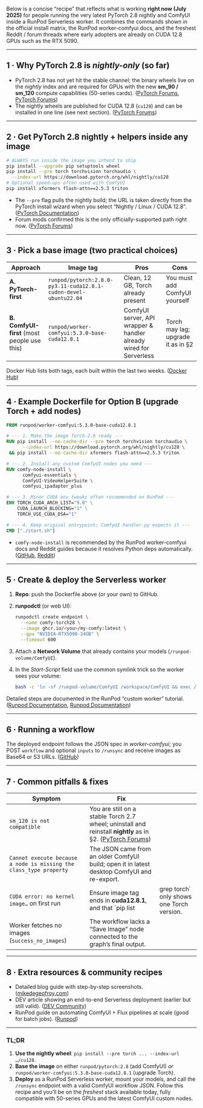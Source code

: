 Below is a concise “recipe” that reflects what is working **right now (July 2025)** for people running the very latest PyTorch 2.8 nightly and ComfyUI inside a RunPod Serverless worker.
It combines the commands shown in the official install matrix, the RunPod worker-comfyui docs, and the freshest Reddit / forum threads where early adopters are already on CUDA 12.8 GPUs such as the RTX 5090.

---

## 1 · Why PyTorch 2.8 is _nightly-only_ (so far)

-   PyTorch 2.8 has not yet hit the stable channel; the binary wheels live on the _nightly_ index and are required for GPUs with the new **sm_90 / sm_120** compute capabilities (50-series cards). ([PyTorch Forums][1], [PyTorch Forums][2])
-   The nightly wheels are published for CUDA 12.8 (`cu128`) and can be installed in one line (see next section). ([PyTorch Forums][3])

---

## 2 · Get PyTorch 2.8 nightly + helpers inside any image

```bash
# ALWAYS run inside the image you intend to ship
pip install --upgrade pip setuptools wheel
pip install --pre torch torchvision torchaudio \
  --index-url https://download.pytorch.org/whl/nightly/cu128
# Optional speed-ups often used with ComfyUI
pip install xformers flash-attn==2.5.3 triton
```

-   The `--pre` flag pulls the nightly build; the URL is taken directly from the PyTorch install wizard when you select “Nightly / Linux / CUDA 12.8”. ([PyTorch Documentation][4])
-   Forum mods confirmed this is the only officially-supported path right now. ([PyTorch Forums][5])

---

## 3 · Pick a base image (two practical choices)

| Approach                                    | Image tag                                                        | Pros                                                               | Cons                               |
| ------------------------------------------- | ---------------------------------------------------------------- | ------------------------------------------------------------------ | ---------------------------------- |
| **A. PyTorch-first**                        | `runpod/pytorch:2.8.0-py3.11-cuda12.8.1-cudnn-devel-ubuntu22.04` | Clean, 12 GB, Torch already present                                | You must add ComfyUI yourself      |
| **B. ComfyUI-first** (most people use this) | `runpod/worker-comfyui:5.3.0-base-cuda12.8.1`                    | ComfyUI server, API wrapper & handler already wired for Serverless | Torch may lag; upgrade it as in §2 |

Docker Hub lists both tags, each built within the last two weeks. ([Docker Hub][6])

---

## 4 · Example Dockerfile for **Option B** (upgrade Torch + add nodes)

```dockerfile
FROM runpod/worker-comfyui:5.3.0-base-cuda12.8.1

# --- 1. Make the image Torch-2.8 ready ---
RUN pip install --no-cache-dir --pre torch torchvision torchaudio \
      --index-url https://download.pytorch.org/whl/nightly/cu128 \
 && pip install --no-cache-dir xformers flash-attn==2.5.3 triton

# --- 2. Install any custom ComfyUI nodes you need ---
RUN comfy-node-install \
      comfyui-essentials \
      ComfyUI-VideoHelperSuite \
      comfyui_ipadapter_plus

# --- 3. Minor CUDA env tweaks often recommended on RunPod ---
ENV TORCH_CUDA_ARCH_LIST="9.0" \
    CUDA_LAUNCH_BLOCKING="1" \
    TORCH_USE_CUDA_DSA="1"

# --- 4. Keep original entrypoint; ComfyUI handler.py expects it ---
CMD ["./start.sh"]
```

-   `comfy-node-install` is recommended by the RunPod worker-comfyui docs and Reddit guides because it resolves Python deps automatically. ([GitHub][7], [Reddit][8])

---

## 5 · Create & deploy the Serverless worker

1. **Repo**: push the Dockerfile above (or your own) to GitHub.
2. **runpodctl** (or web UI):

    ```bash
    runpodctl create endpoint \
      --name comfy-torch28 \
      --image ghcr.io/<you>/my-comfy:latest \
      --gpu "NVIDIA-RTX5090-24GB" \
      --timeout 600
    ```

3. Attach a **Network Volume** that already contains your models (`/runpod-volume/ComfyUI`).
4. In the _Start-Script_ field use the common symlink trick so the worker sees your volume:

    ```bash
    bash -c 'ln -sf /runpod-volume/ComfyUI /workspace/ComfyUI && exec /start.sh'
    ```

Detailed steps are documented in the RunPod “custom worker” tutorial. ([Runpod Documentation][9], [Runpod Documentation][10])

---

## 6 · Running a workflow

The deployed endpoint follows the JSON spec in _worker-comfyui_; you POST `workflow` and optional `inputs` to `/runsync` and receive images as Base64 or S3 URLs. ([GitHub][7])

---

## 7 · Common pitfalls & fixes

| Symptom                                                            | Fix                                                                                                            |                                            |
| ------------------------------------------------------------------ | -------------------------------------------------------------------------------------------------------------- | ------------------------------------------ |
| `sm_120 is not compatible`                                         | You are still on a stable Torch 2.7 wheel; uninstall and reinstall **nightly** as in §2. ([PyTorch Forums][2]) |                                            |
| `Cannot execute because a node is missing the class_type property` | The JSON came from an older ComfyUI build; open it in latest desktop ComfyUI and re-export.                    |                                            |
| `CUDA error: no kernel image…` on first run                        | Ensure image tag ends in **cuda12.8.1**, and that \`pip list                                                   | grep torch\` only shows one Torch version. |
| Worker fetches no images (`success_no_images`)                     | The workflow lacks a “Save Image” node connected to the graph’s final output.                                  |                                            |

---

## 8 · Extra resources & community recipes

-   Detailed blog guide with step-by-step screenshots. ([mikedegeofroy.com][11])
-   DEV article showing an end-to-end Serverless deployment (earlier but still valid). ([DEV Community][12])
-   RunPod guide on automating ComfyUI + Flux pipelines at scale (good for batch jobs). ([Runpod][13])

---

### TL;DR

1. **Use the nightly wheel**: `pip install --pre torch ... --index-url …/cu128`.
2. **Base the image** on either `runpod/pytorch:2.8` (add ComfyUI) _or_ `runpod/worker-comfyui:5.3.0-base-cuda12.8.1` (upgrade Torch).
3. **Deploy** as a RunPod Serverless worker, mount your models, and call the `/runsync` endpoint with a valid ComfyUI workflow JSON.
   Follow this recipe and you’ll be on the _freshest_ stack available today, fully compatible with 50-series GPUs and the latest ComfyUI custom nodes.

[1]: https://discuss.pytorch.org/t/pytorch-support-for-sm120/216099?utm_source=chatgpt.com "Pytorch support for sm120 - deployment"
[2]: https://discuss.pytorch.org/t/rtx-5090-error-with-nightly-cu128-install/217478?utm_source=chatgpt.com "Rtx 5090 Error with nightly cu128 install - PyTorch Forums"
[3]: https://discuss.pytorch.org/t/error-could-not-find-a-version-that-satisfies-the-requirement-torch-from-versions-none/218843?utm_source=chatgpt.com "ERROR: Could not find a version that satisfies the requirement torch ..."
[4]: https://docs.pytorch.org/TensorRT/getting_started/installation.html?utm_source=chatgpt.com "Installing Torch-TensorRT - PyTorch documentation"
[5]: https://discuss.pytorch.org/t/my-rtx5080-gpu-cant-work-with-pytorch/217301?utm_source=chatgpt.com "My RTX5080 GPU can't work with PyTorch"
[6]: https://hub.docker.com/r/runpod/worker-comfyui/tags?utm_source=chatgpt.com "runpod/worker-comfyui Tags - Docker Hub"
[7]: https://github.com/runpod-workers/worker-comfyui?utm_source=chatgpt.com "runpod-workers/worker-comfyui - GitHub"
[8]: https://www.reddit.com/r/StableDiffusion/comments/1jdfs6e/automatic_installation_of_pytorch_28_nightly/?utm_source=chatgpt.com "Automatic installation of Pytorch 2.8 (Nightly), Triton & SageAttention ..."
[9]: https://docs.runpod.io/serverless/workers/custom-worker?utm_source=chatgpt.com "Build your first worker - Runpod Documentation"
[10]: https://docs.runpod.io/tutorials/serverless/run-your-first?utm_source=chatgpt.com "Run your first serverless endpoint with Stable Diffusion"
[11]: https://www.mikedegeofroy.com/blog/comfyui-serverless?utm_source=chatgpt.com "Deploying a ComfyUI Workflow on a Serverless Runpod Worker"
[12]: https://dev.to/husnain/deploy-comfyui-with-runpod-serverless-1i25?utm_source=chatgpt.com "Deploy ComfyUI with RunPod Serverless - DEV Community"
[13]: https://www.runpod.io/articles/guides/comfy-ui-flux?utm_source=chatgpt.com "Automate AI Image Workflows with ComfyUI + Flux on Runpod"
